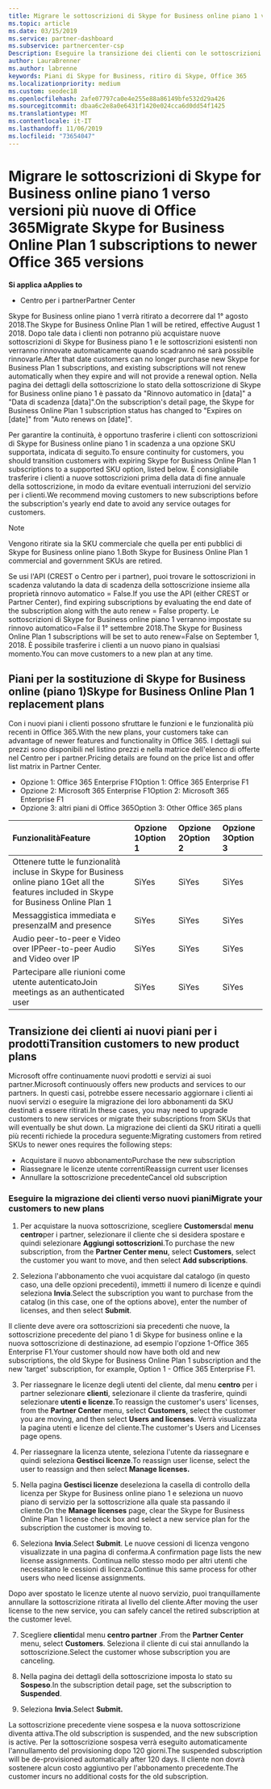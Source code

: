 ```yaml
---
title: Migrare le sottoscrizioni di Skype for Business online piano 1 verso versioni più nuove di Office 365 | Centro per i partner
ms.topic: article
ms.date: 03/15/2019
ms.service: partner-dashboard
ms.subservice: partnercenter-csp
Description: Eseguire la transizione dei clienti con le sottoscrizioni del piano 1 di Skype for business online in scadenza a un'opzione SKU supportata. È consigliabile trasferire i clienti a nuove sottoscrizioni prima della data di fine annuale della sottoscrizione.
author: LauraBrenner
ms.author: labrenne
keywords: Piani di Skype for Business, ritiro di Skype, Office 365
ms.localizationpriority: medium
ms.custom: seodec18
ms.openlocfilehash: 2afe07797ca0e4e255e88a86149bfe532d29a426
ms.sourcegitcommit: dbaa6c2e8a0e6431f1420e024cca6d0dd54f1425
ms.translationtype: MT
ms.contentlocale: it-IT
ms.lasthandoff: 11/06/2019
ms.locfileid: "73654047"
---
```

# <a name="migrate-skype-for-business-online-plan-1-subscriptions-to-newer-office-365-versions"></a><span data-ttu-id="ac0de-105">Migrare le sottoscrizioni di Skype for Business online piano 1 verso versioni più nuove di Office 365</span><span class="sxs-lookup"><span data-stu-id="ac0de-105">Migrate Skype for Business Online Plan 1 subscriptions to newer Office 365 versions</span></span>

<span data-ttu-id="ac0de-106">**Si applica a**</span><span class="sxs-lookup"><span data-stu-id="ac0de-106">**Applies to**</span></span>

- <span data-ttu-id="ac0de-107">Centro per i partner</span><span class="sxs-lookup"><span data-stu-id="ac0de-107">Partner Center</span></span>

<span data-ttu-id="ac0de-108">Skype for Business online piano 1 verrà ritirato a decorrere dal 1° agosto 2018.</span><span class="sxs-lookup"><span data-stu-id="ac0de-108">The Skype for Business Online Plan 1 will be retired, effective August 1 2018.</span></span> <span data-ttu-id="ac0de-109">Dopo tale data i clienti non potranno più acquistare nuove sottoscrizioni di Skype for Business piano 1 e le sottoscrizioni esistenti non verranno rinnovate automaticamente quando scadranno né sarà possibile rinnovarle.</span><span class="sxs-lookup"><span data-stu-id="ac0de-109">After that date customers can no longer purchase new Skype for Business Plan 1 subscriptions, and existing subscriptions will not renew automatically when they expire and will not provide a renewal option.</span></span> <span data-ttu-id="ac0de-110">Nella pagina dei dettagli della sottoscrizione lo stato della sottoscrizione di Skype for Business online piano 1 è passato da "Rinnovo automatico in [data]" a "Data di scadenza [data]".</span><span class="sxs-lookup"><span data-stu-id="ac0de-110">On the subscription's detail page, the Skype for Business Online Plan 1 subscription status has changed to "Expires on [date]" from "Auto renews on [date]".</span></span>  

<span data-ttu-id="ac0de-111">Per garantire la continuità, è opportuno trasferire i clienti con sottoscrizioni di Skype for Business online piano 1 in scadenza a una opzione SKU supportata, indicata di seguito.</span><span class="sxs-lookup"><span data-stu-id="ac0de-111">To ensure continuity for customers, you should transition customers with expiring Skype for Business Online Plan 1 subscriptions to a supported SKU option, listed below.</span></span> <span data-ttu-id="ac0de-112">È consigliabile trasferire i clienti a nuove sottoscrizioni prima della data di fine annuale della sottoscrizione, in modo da evitare eventuali interruzioni del servizio per i clienti.</span><span class="sxs-lookup"><span data-stu-id="ac0de-112">We recommend moving customers to new subscriptions before the subscription's yearly end date to avoid any service outages for customers.</span></span> 

>[!NOTE]
><span data-ttu-id="ac0de-113">Vengono ritirate sia la SKU commerciale che quella per enti pubblici di Skype for Business online piano 1.</span><span class="sxs-lookup"><span data-stu-id="ac0de-113">Both Skype for Business Online Plan 1 commercial and government SKUs are retired.</span></span>

<span data-ttu-id="ac0de-114">Se usi l'API (CREST o Centro per i partner), puoi trovare le sottoscrizioni in scadenza valutando la data di scadenza della sottoscrizione insieme alla proprietà rinnovo automatico = False.</span><span class="sxs-lookup"><span data-stu-id="ac0de-114">If you use the API (either CREST or Partner Center), find expiring subscriptions by evaluating the end date of the subscription along with the auto renew = False property.</span></span> <span data-ttu-id="ac0de-115">Le sottoscrizioni di Skype for Business online piano 1 verranno impostate su rinnovo automatico=False il 1° settembre 2018.</span><span class="sxs-lookup"><span data-stu-id="ac0de-115">The Skype for Business Online Plan 1 subscriptions will be set to auto renew=False on September 1, 2018.</span></span> <span data-ttu-id="ac0de-116">È possibile trasferire i clienti a un nuovo piano in qualsiasi momento.</span><span class="sxs-lookup"><span data-stu-id="ac0de-116">You can move customers to a new plan at any time.</span></span> 

## <a name="skype-for-business-online-plan-1-replacement-plans"></a><span data-ttu-id="ac0de-117">Piani per la sostituzione di Skype for Business online (piano 1)</span><span class="sxs-lookup"><span data-stu-id="ac0de-117">Skype for Business Online Plan 1 replacement plans</span></span>

<span data-ttu-id="ac0de-118">Con i nuovi piani i clienti possono sfruttare le funzioni e le funzionalità più recenti in Office 365.</span><span class="sxs-lookup"><span data-stu-id="ac0de-118">With the new plans, your customers take can advantage of newer features and functionality in Office 365.</span></span> <span data-ttu-id="ac0de-119">I dettagli sui prezzi sono disponibili nel listino prezzi e nella matrice dell'elenco di offerte nel Centro per i partner.</span><span class="sxs-lookup"><span data-stu-id="ac0de-119">Pricing details are found on the price list and offer list matrix in Partner Center.</span></span> 

- <span data-ttu-id="ac0de-120">Opzione 1: Office 365 Enterprise F1</span><span class="sxs-lookup"><span data-stu-id="ac0de-120">Option 1: Office 365 Enterprise F1</span></span>
- <span data-ttu-id="ac0de-121">Opzione 2: Microsoft 365 Enterprise F1</span><span class="sxs-lookup"><span data-stu-id="ac0de-121">Option 2: Microsoft 365 Enterprise F1</span></span>
- <span data-ttu-id="ac0de-122">Opzione 3: altri piani di Office 365</span><span class="sxs-lookup"><span data-stu-id="ac0de-122">Option 3: Other Office 365 plans</span></span>

|<span data-ttu-id="ac0de-123">**Funzionalità**</span><span class="sxs-lookup"><span data-stu-id="ac0de-123">**Feature**</span></span>    |<span data-ttu-id="ac0de-124">**Opzione 1**</span><span class="sxs-lookup"><span data-stu-id="ac0de-124">**Option 1**</span></span>   |<span data-ttu-id="ac0de-125">**Opzione 2**</span><span class="sxs-lookup"><span data-stu-id="ac0de-125">**Option 2**</span></span>   |<span data-ttu-id="ac0de-126">**Opzione 3**</span><span class="sxs-lookup"><span data-stu-id="ac0de-126">**Option 3**</span></span>   |
|:-----------------|:-----------------|:-------------|:------------|
|<span data-ttu-id="ac0de-127">Ottenere tutte le funzionalità incluse in Skype for Business online piano 1</span><span class="sxs-lookup"><span data-stu-id="ac0de-127">Get all the features included in Skype for Business Online Plan 1</span></span>|<span data-ttu-id="ac0de-128">Sì</span><span class="sxs-lookup"><span data-stu-id="ac0de-128">Yes</span></span>   |<span data-ttu-id="ac0de-129">Sì</span><span class="sxs-lookup"><span data-stu-id="ac0de-129">Yes</span></span>   |<span data-ttu-id="ac0de-130">Sì</span><span class="sxs-lookup"><span data-stu-id="ac0de-130">Yes</span></span>   |
|<span data-ttu-id="ac0de-131">Messaggistica immediata e presenza</span><span class="sxs-lookup"><span data-stu-id="ac0de-131">IM and presence</span></span> |<span data-ttu-id="ac0de-132">Sì</span><span class="sxs-lookup"><span data-stu-id="ac0de-132">Yes</span></span>   |<span data-ttu-id="ac0de-133">Sì</span><span class="sxs-lookup"><span data-stu-id="ac0de-133">Yes</span></span>   |<span data-ttu-id="ac0de-134">Sì</span><span class="sxs-lookup"><span data-stu-id="ac0de-134">Yes</span></span>   |
|<span data-ttu-id="ac0de-135">Audio peer-to-peer e Video over IP</span><span class="sxs-lookup"><span data-stu-id="ac0de-135">Peer-to-peer Audio and Video over IP</span></span>|<span data-ttu-id="ac0de-136">Sì</span><span class="sxs-lookup"><span data-stu-id="ac0de-136">Yes</span></span>   |<span data-ttu-id="ac0de-137">Sì</span><span class="sxs-lookup"><span data-stu-id="ac0de-137">Yes</span></span>   |<span data-ttu-id="ac0de-138">Sì</span><span class="sxs-lookup"><span data-stu-id="ac0de-138">Yes</span></span>   
|<span data-ttu-id="ac0de-139">Partecipare alle riunioni come utente autenticato</span><span class="sxs-lookup"><span data-stu-id="ac0de-139">Join meetings as an authenticated user</span></span>| <span data-ttu-id="ac0de-140">Sì</span><span class="sxs-lookup"><span data-stu-id="ac0de-140">Yes</span></span>   |<span data-ttu-id="ac0de-141">Sì</span><span class="sxs-lookup"><span data-stu-id="ac0de-141">Yes</span></span>   |<span data-ttu-id="ac0de-142">Sì</span><span class="sxs-lookup"><span data-stu-id="ac0de-142">Yes</span></span>   |

## <a name="transition-customers-to-new-product-plans"></a><span data-ttu-id="ac0de-143">Transizione dei clienti ai nuovi piani per i prodotti</span><span class="sxs-lookup"><span data-stu-id="ac0de-143">Transition customers to new product plans</span></span>

<span data-ttu-id="ac0de-144">Microsoft offre continuamente nuovi prodotti e servizi ai suoi partner.</span><span class="sxs-lookup"><span data-stu-id="ac0de-144">Microsoft continuously offers new products and services to our partners.</span></span> <span data-ttu-id="ac0de-145">In questi casi, potrebbe essere necessario aggiornare i clienti ai nuovi servizi o eseguire la migrazione dei loro abbonamenti da SKU destinati a essere ritirati.</span><span class="sxs-lookup"><span data-stu-id="ac0de-145">In these cases, you may need to upgrade customers to new services or migrate their subscriptions from SKUs that will eventually be shut down.</span></span> <span data-ttu-id="ac0de-146">La migrazione dei clienti da SKU ritirati a quelli più recenti richiede la procedura seguente:</span><span class="sxs-lookup"><span data-stu-id="ac0de-146">Migrating customers from retired SKUs to newer ones requires the following steps:</span></span>

- <span data-ttu-id="ac0de-147">Acquistare il nuovo abbonamento</span><span class="sxs-lookup"><span data-stu-id="ac0de-147">Purchase the new subscription</span></span>
- <span data-ttu-id="ac0de-148">Riassegnare le licenze utente correnti</span><span class="sxs-lookup"><span data-stu-id="ac0de-148">Reassign current user licenses</span></span>
- <span data-ttu-id="ac0de-149">Annullare la sottoscrizione precedente</span><span class="sxs-lookup"><span data-stu-id="ac0de-149">Cancel old subscription</span></span>

### <a name="migrate-your-customers-to-new-plans"></a><span data-ttu-id="ac0de-150">Eseguire la migrazione dei clienti verso nuovi piani</span><span class="sxs-lookup"><span data-stu-id="ac0de-150">Migrate your customers to new plans</span></span>

1. <span data-ttu-id="ac0de-151">Per acquistare la nuova sottoscrizione, scegliere **Customers**dal **menu centro**per i partner, selezionare il cliente che si desidera spostare e quindi selezionare **Aggiungi sottoscrizioni**.</span><span class="sxs-lookup"><span data-stu-id="ac0de-151">To purchase the new subscription, from the **Partner Center menu**, select **Customers**, select the customer you want to move, and then select **Add subscriptions**.</span></span>

2. <span data-ttu-id="ac0de-152">Seleziona l'abbonamento che vuoi acquistare dal catalogo (in questo caso, una delle opzioni precedenti), immetti il numero di licenze e quindi seleziona **Invia**.</span><span class="sxs-lookup"><span data-stu-id="ac0de-152">Select the subscription you want to purchase from the catalog (in this case, one of the options above), enter the number of licenses, and then select **Submit**.</span></span> 

<span data-ttu-id="ac0de-153">Il cliente deve avere ora sottoscrizioni sia precedenti che nuove, la sottoscrizione precedente del piano 1 di Skype for business online e la nuova sottoscrizione di destinazione, ad esempio l'opzione 1-Office 365 Enterprise F1.</span><span class="sxs-lookup"><span data-stu-id="ac0de-153">Your customer should now have both old and new subscriptions, the old Skype for Business Online Plan 1  subscription and the new 'target' subscription, for example, Option 1 - Office 365 Enterprise F1.</span></span>

3. <span data-ttu-id="ac0de-154">Per riassegnare le licenze degli utenti del cliente, dal menu **centro** per i partner selezionare **clienti**, selezionare il cliente da trasferire, quindi selezionare **utenti e licenze**.</span><span class="sxs-lookup"><span data-stu-id="ac0de-154">To reassign the customer's users' licenses, from the **Partner Center** menu, select **Customers**, select the customer you are moving, and then select **Users and licenses**.</span></span> <span data-ttu-id="ac0de-155">Verrà visualizzata la pagina utenti e licenze del cliente.</span><span class="sxs-lookup"><span data-stu-id="ac0de-155">The customer's Users and Licenses page opens.</span></span>

4. <span data-ttu-id="ac0de-156">Per riassegnare la licenza utente, seleziona l'utente da riassegnare e quindi seleziona **Gestisci licenze**.</span><span class="sxs-lookup"><span data-stu-id="ac0de-156">To reassign user license, select the user to reassign and then select **Manage licenses.**</span></span>

5. <span data-ttu-id="ac0de-157">Nella pagina **Gestisci licenze** deseleziona la casella di controllo della licenza per Skype for Business online piano 1 e seleziona un nuovo piano di servizio per la sottoscrizione alla quale sta passando il cliente.</span><span class="sxs-lookup"><span data-stu-id="ac0de-157">On the **Manage licenses** page, clear the Skype for Business Online Plan 1 license check box and select a new service plan for the subscription the customer is moving to.</span></span>

6. <span data-ttu-id="ac0de-158">Seleziona **Invia**.</span><span class="sxs-lookup"><span data-stu-id="ac0de-158">Select **Submit**.</span></span> <span data-ttu-id="ac0de-159">Le nuove cessioni di licenza vengono visualizzate in una pagina di conferma.</span><span class="sxs-lookup"><span data-stu-id="ac0de-159">A confirmation page lists the new license assignments.</span></span> <span data-ttu-id="ac0de-160">Continua nello stesso modo per altri utenti che necessitano le cessioni di licenza.</span><span class="sxs-lookup"><span data-stu-id="ac0de-160">Continue this same process for other users who need license assignments.</span></span>

<span data-ttu-id="ac0de-161">Dopo aver spostato le licenze utente al nuovo servizio, puoi tranquillamente annullare la sottoscrizione ritirata al livello del cliente.</span><span class="sxs-lookup"><span data-stu-id="ac0de-161">After moving the user license to the new service, you can safely cancel the retired subscription at the customer level.</span></span>

7. <span data-ttu-id="ac0de-162">Scegliere **clienti**dal menu **centro partner** .</span><span class="sxs-lookup"><span data-stu-id="ac0de-162">From the **Partner Center** menu, select **Customers**.</span></span> <span data-ttu-id="ac0de-163">Seleziona il cliente di cui stai annullando la sottoscrizione.</span><span class="sxs-lookup"><span data-stu-id="ac0de-163">Select the customer whose subscription you are canceling.</span></span>

8. <span data-ttu-id="ac0de-164">Nella pagina dei dettagli della sottoscrizione imposta lo stato su **Sospeso**.</span><span class="sxs-lookup"><span data-stu-id="ac0de-164">In the subscription detail page, set the subscription to **Suspended**.</span></span>

9. <span data-ttu-id="ac0de-165">Seleziona **Invia**.</span><span class="sxs-lookup"><span data-stu-id="ac0de-165">Select **Submit.**</span></span>

<span data-ttu-id="ac0de-166">La sottoscrizione precedente viene sospesa e la nuova sottoscrizione diventa attiva.</span><span class="sxs-lookup"><span data-stu-id="ac0de-166">The old subscription is suspended, and the new subscription is active.</span></span> <span data-ttu-id="ac0de-167">Per la sottoscrizione sospesa verrà eseguito automaticamente l'annullamento del provisioning dopo 120 giorni.</span><span class="sxs-lookup"><span data-stu-id="ac0de-167">The suspended subscription will be de-provisioned automatically after 120 days.</span></span> <span data-ttu-id="ac0de-168">Il cliente non dovrà sostenere alcun costo aggiuntivo per l'abbonamento precedente.</span><span class="sxs-lookup"><span data-stu-id="ac0de-168">The customer incurs no additional costs for the old subscription.</span></span>


